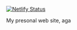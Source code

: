 [![Netlify Status](https://api.netlify.com/api/v1/badges/65b0dfb3-522a-48b9-a4be-02c743d8611d/deploy-status)](https://app.netlify.com/sites/nedbailov/deploys)

My presonal web site, aga
